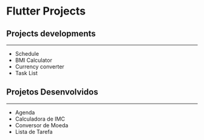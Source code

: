 # Flutter Projects

## Projects developments
---
* Schedule
* BMI Calculator
* Currency converter
* Task List

## Projetos Desenvolvidos
---
* Agenda
* Calculadora de IMC
* Conversor de Moeda
* Lista de Tarefa
